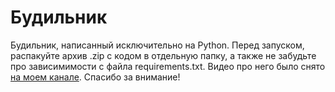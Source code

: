 # Будильник
Будильник, написанный исключительно на Python.
Перед запуском, распакуйте архив .zip с кодом в отдельную папку, а также не забудьте про зависимимости с файла requirements.txt.
Видео про него было снято [на моем канале](https://youtube.com/@florestone4185_tg).
Спасибо за внимание!
